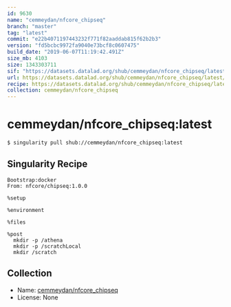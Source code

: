 ```yaml
---
id: 9630
name: "cemmeydan/nfcore_chipseq"
branch: "master"
tag: "latest"
commit: "e22b4071197443232f771f82aaddab815f62b2b3"
version: "fd5bcbc9972fa9040e73bcf8c0607475"
build_date: "2019-06-07T11:19:42.491Z"
size_mb: 4103
size: 1343303711
sif: "https://datasets.datalad.org/shub/cemmeydan/nfcore_chipseq/latest/2019-06-07-e22b4071-fd5bcbc9/fd5bcbc9972fa9040e73bcf8c0607475.simg"
url: https://datasets.datalad.org/shub/cemmeydan/nfcore_chipseq/latest/2019-06-07-e22b4071-fd5bcbc9/
recipe: https://datasets.datalad.org/shub/cemmeydan/nfcore_chipseq/latest/2019-06-07-e22b4071-fd5bcbc9/Singularity
collection: cemmeydan/nfcore_chipseq
---
```


# cemmeydan/nfcore_chipseq:latest

```bash
$ singularity pull shub://cemmeydan/nfcore_chipseq:latest
```

## Singularity Recipe

```singularity
Bootstrap:docker
From: nfcore/chipseq:1.0.0

%setup

%environment

%files

%post
  mkdir -p /athena
  mkdir -p /scratchLocal
  mkdir /scratch
```

## Collection

 - Name: [cemmeydan/nfcore_chipseq](https://github.com/cemmeydan/nfcore_chipseq)
 - License: None

